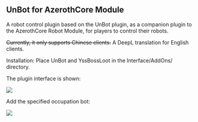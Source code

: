 ## UnBot for AzerothCore Module

A robot control plugin based on the UnBot plugin, as a companion plugin to the AzerothCore Robot Module, for players to control their robots.

~~Currently, it only supports Chinese clients.~~
A DeepL translation for English clients.

Installation: Place UnBot and YssBossLoot in the Interface/AddOns/ directory.

The plugin interface is shown:

![](docs/display.png)

Add the specified occupation bot:

![](docs/addclass.png)


